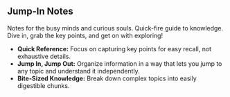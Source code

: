 ## Jump-In Notes
Notes for the busy minds and curious souls. Quick-fire guide to knowledge. 
Dive in, grab the key points, and get on with exploring!

* **Quick Reference:** Focus on capturing key points for easy recall, not exhaustive details. 
* **Jump In, Jump Out:**  Organize information in a way that lets you jump to any topic and understand it independently.
* **Bite-Sized Knowledge:** Break down complex topics into easily digestible chunks.

